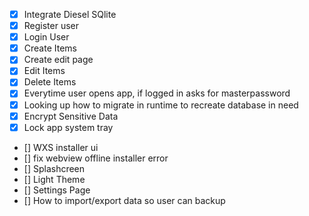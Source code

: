 - [x] Integrate Diesel SQlite
- [x] Register user
- [x] Login User
- [x] Create Items
- [x] Create edit page
- [x] Edit Items
- [x] Delete Items
- [x] Everytime user opens app, if logged in asks for masterpassword
- [x] Looking up how to migrate in runtime to recreate database in need
- [x] Encrypt Sensitive Data
- [x] Lock app system tray
- [] WXS installer ui
- [] fix webview offline installer error
- [] Splashcreen
- [] Light Theme
- [] Settings Page
- [] How to import/export data so user can backup
